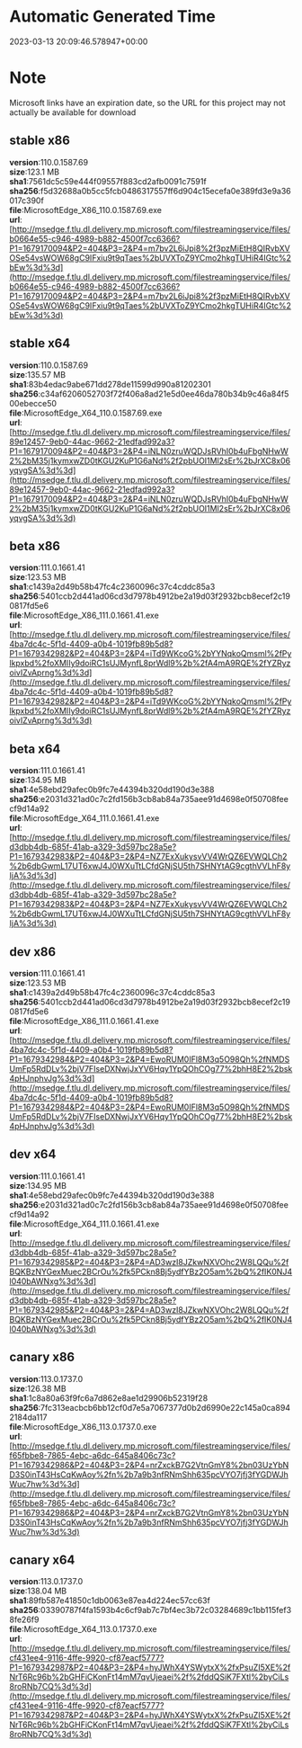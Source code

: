 # Automatic Generated Time
2023-03-13 20:09:46.578947+00:00

# Note
Microsoft links have an expiration date, so the URL for this project may not actually be available for download

## stable x86
**version**:110.0.1587.69  
**size**:123.1 MB  
**sha1**:7561dc5c59e444f09557f883cd2afb0091c7591f  
**sha256**:f5d32688a0b5cc5fcb0486317557ff6d904c15ecefa0e389fd3e9a36017c390f  
**file**:MicrosoftEdge_X86_110.0.1587.69.exe  
**url**:[http://msedge.f.tlu.dl.delivery.mp.microsoft.com/filestreamingservice/files/b0664e55-c946-4989-b882-4500f7cc6366?P1=1679170094&P2=404&P3=2&P4=m7bv2L6iJpi8%2f3pzMiEtH8QIRvbXVOSe54vsWOW68gC9IFxiu9t9qTaes%2bUVXToZ9YCmo2hkgTUHiR4IGtc%2bEw%3d%3d](http://msedge.f.tlu.dl.delivery.mp.microsoft.com/filestreamingservice/files/b0664e55-c946-4989-b882-4500f7cc6366?P1=1679170094&P2=404&P3=2&P4=m7bv2L6iJpi8%2f3pzMiEtH8QIRvbXVOSe54vsWOW68gC9IFxiu9t9qTaes%2bUVXToZ9YCmo2hkgTUHiR4IGtc%2bEw%3d%3d)  

## stable x64
**version**:110.0.1587.69  
**size**:135.57 MB  
**sha1**:83b4edac9abe671dd278de11599d990a81202301  
**sha256**:c34af6206052703f72f406a8ad21e5d0ee46da780b34b9c46a84f500ebecce50  
**file**:MicrosoftEdge_X64_110.0.1587.69.exe  
**url**:[http://msedge.f.tlu.dl.delivery.mp.microsoft.com/filestreamingservice/files/89e12457-9eb0-44ac-9662-21edfad992a3?P1=1679170094&P2=404&P3=2&P4=iNLN0zruWQDJsRVhI0b4uFbgNHwW2%2bM35j1kymxwZD0tKGU2KuP1G6aNd%2f2pbUOI1Ml2sEr%2bJrXC8x06yqvgSA%3d%3d](http://msedge.f.tlu.dl.delivery.mp.microsoft.com/filestreamingservice/files/89e12457-9eb0-44ac-9662-21edfad992a3?P1=1679170094&P2=404&P3=2&P4=iNLN0zruWQDJsRVhI0b4uFbgNHwW2%2bM35j1kymxwZD0tKGU2KuP1G6aNd%2f2pbUOI1Ml2sEr%2bJrXC8x06yqvgSA%3d%3d)  

## beta x86
**version**:111.0.1661.41  
**size**:123.53 MB  
**sha1**:c1439a2d49b58b47fc4c2360096c37c4cddc85a3  
**sha256**:5401ccb2d441ad06cd3d7978b4912be2a19d03f2932bcb8ecef2c190817fd5e6  
**file**:MicrosoftEdge_X86_111.0.1661.41.exe  
**url**:[http://msedge.f.tlu.dl.delivery.mp.microsoft.com/filestreamingservice/files/4ba7dc4c-5f1d-4409-a0b4-1019fb89b5d8?P1=1679342982&P2=404&P3=2&P4=iTd9WKcoG%2bYYNqkoQmsml%2fPylkpxbd%2foXMIIy9doiRC1sUJMynfL8prWdl9%2b%2fA4mA9RQE%2fYZRyzoivIZvAprng%3d%3d](http://msedge.f.tlu.dl.delivery.mp.microsoft.com/filestreamingservice/files/4ba7dc4c-5f1d-4409-a0b4-1019fb89b5d8?P1=1679342982&P2=404&P3=2&P4=iTd9WKcoG%2bYYNqkoQmsml%2fPylkpxbd%2foXMIIy9doiRC1sUJMynfL8prWdl9%2b%2fA4mA9RQE%2fYZRyzoivIZvAprng%3d%3d)  

## beta x64
**version**:111.0.1661.41  
**size**:134.95 MB  
**sha1**:4e58ebd29afec0b9fc7e44394b320dd190d3e388  
**sha256**:e2031d321ad0c7c2fd156b3cb8ab84a735aee91d4698e0f50708feecf9d14a92  
**file**:MicrosoftEdge_X64_111.0.1661.41.exe  
**url**:[http://msedge.f.tlu.dl.delivery.mp.microsoft.com/filestreamingservice/files/d3dbb4db-685f-41ab-a329-3d597bc28a5e?P1=1679342983&P2=404&P3=2&P4=NZ7ExXukysvVV4WrQZ6EVWQLCh2%2b6dbGwmL17UT6xwJ4J0WXuTtLCfdGNjSU5th7SHNYtAG9cgthVVLhF8yIjA%3d%3d](http://msedge.f.tlu.dl.delivery.mp.microsoft.com/filestreamingservice/files/d3dbb4db-685f-41ab-a329-3d597bc28a5e?P1=1679342983&P2=404&P3=2&P4=NZ7ExXukysvVV4WrQZ6EVWQLCh2%2b6dbGwmL17UT6xwJ4J0WXuTtLCfdGNjSU5th7SHNYtAG9cgthVVLhF8yIjA%3d%3d)  

## dev x86
**version**:111.0.1661.41  
**size**:123.53 MB  
**sha1**:c1439a2d49b58b47fc4c2360096c37c4cddc85a3  
**sha256**:5401ccb2d441ad06cd3d7978b4912be2a19d03f2932bcb8ecef2c190817fd5e6  
**file**:MicrosoftEdge_X86_111.0.1661.41.exe  
**url**:[http://msedge.f.tlu.dl.delivery.mp.microsoft.com/filestreamingservice/files/4ba7dc4c-5f1d-4409-a0b4-1019fb89b5d8?P1=1679342984&P2=404&P3=2&P4=EwoRUM0IFl8M3q5O98Qh%2fNMDSUmFp5RdDLv%2bjV7FIseDXNwjJxYV6Hqy1YpQOhCOg77%2bhH8E2%2bsk4pHJnphvJg%3d%3d](http://msedge.f.tlu.dl.delivery.mp.microsoft.com/filestreamingservice/files/4ba7dc4c-5f1d-4409-a0b4-1019fb89b5d8?P1=1679342984&P2=404&P3=2&P4=EwoRUM0IFl8M3q5O98Qh%2fNMDSUmFp5RdDLv%2bjV7FIseDXNwjJxYV6Hqy1YpQOhCOg77%2bhH8E2%2bsk4pHJnphvJg%3d%3d)  

## dev x64
**version**:111.0.1661.41  
**size**:134.95 MB  
**sha1**:4e58ebd29afec0b9fc7e44394b320dd190d3e388  
**sha256**:e2031d321ad0c7c2fd156b3cb8ab84a735aee91d4698e0f50708feecf9d14a92  
**file**:MicrosoftEdge_X64_111.0.1661.41.exe  
**url**:[http://msedge.f.tlu.dl.delivery.mp.microsoft.com/filestreamingservice/files/d3dbb4db-685f-41ab-a329-3d597bc28a5e?P1=1679342985&P2=404&P3=2&P4=AD3wzI8JZkwNXVOhc2W8LQQu%2fBQKBzNYGexMuec2BCrOu%2fk5PCkn8Bj5ydfYBz2O5am%2bQ%2fIK0NJ4l040bAWNxg%3d%3d](http://msedge.f.tlu.dl.delivery.mp.microsoft.com/filestreamingservice/files/d3dbb4db-685f-41ab-a329-3d597bc28a5e?P1=1679342985&P2=404&P3=2&P4=AD3wzI8JZkwNXVOhc2W8LQQu%2fBQKBzNYGexMuec2BCrOu%2fk5PCkn8Bj5ydfYBz2O5am%2bQ%2fIK0NJ4l040bAWNxg%3d%3d)  

## canary x86
**version**:113.0.1737.0  
**size**:126.38 MB  
**sha1**:1c8a80a63f9fc6a7d862e8ae1d29906b52319f28  
**sha256**:7fc313eacbcb6bb12cf0d7e5a7067377d0b2d6990e22c145a0ca8942184da117  
**file**:MicrosoftEdge_X86_113.0.1737.0.exe  
**url**:[http://msedge.f.tlu.dl.delivery.mp.microsoft.com/filestreamingservice/files/f65fbbe8-7865-4ebc-a6dc-645a8406c73c?P1=1679342986&P2=404&P3=2&P4=nrZxckB7G2VtnGmY8%2bn03UzYbND3S0inT43HsCqKwAoy%2fn%2b7a9b3nfRNmShh635pcVYO7jfj3fYGDWJhWuc7hw%3d%3d](http://msedge.f.tlu.dl.delivery.mp.microsoft.com/filestreamingservice/files/f65fbbe8-7865-4ebc-a6dc-645a8406c73c?P1=1679342986&P2=404&P3=2&P4=nrZxckB7G2VtnGmY8%2bn03UzYbND3S0inT43HsCqKwAoy%2fn%2b7a9b3nfRNmShh635pcVYO7jfj3fYGDWJhWuc7hw%3d%3d)  

## canary x64
**version**:113.0.1737.0  
**size**:138.04 MB  
**sha1**:89fb587e41850c1db0063e87ea4d224ec57cc63f  
**sha256**:03390787f4fa1593b4c6cf9ab7c7bf4ec3b72c03284689c1bb115fef38fe26f9  
**file**:MicrosoftEdge_X64_113.0.1737.0.exe  
**url**:[http://msedge.f.tlu.dl.delivery.mp.microsoft.com/filestreamingservice/files/cf431ee4-9116-4ffe-9920-cf87eacf5777?P1=1679342987&P2=404&P3=2&P4=hyJWhX4YSWytxX%2fxPsuZI5XE%2fNrT6Rc96b%2bGHFiCKonFt14mM7qvUjeaei%2f%2fddQSiK7FXtl%2byCiLs8roRNb7CQ%3d%3d](http://msedge.f.tlu.dl.delivery.mp.microsoft.com/filestreamingservice/files/cf431ee4-9116-4ffe-9920-cf87eacf5777?P1=1679342987&P2=404&P3=2&P4=hyJWhX4YSWytxX%2fxPsuZI5XE%2fNrT6Rc96b%2bGHFiCKonFt14mM7qvUjeaei%2f%2fddQSiK7FXtl%2byCiLs8roRNb7CQ%3d%3d)  

